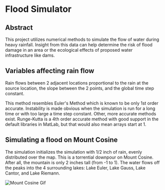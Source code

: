 # Flood Simulator

## Abstract

This project utilizes numerical methods to simulate the flow of water during heavy rainfall. Insight from this data can help determine the risk of flood damage in an area or the ecological effects of proposed water infrastructure like dams.

## Variables affecting rain flow

Rain flows between 2 adjacent locations proportional to the rain at the source location, the slope between the 2 points, and the global time step constant.

This method resembles Euler's Method which is known to be only 1st order accurate. Instability is made obvious when the simulation is run for a long time or with too large a time step constant. Other, more accurate methods exist. Runge-Kutta is a 4th order accurate method with good support in the default libraries in MatLab, but that would also mean arrays start at 1.

## Simulating a flood on Mount Cosine

The simulation initializes the simulation with 1/2 inch of rain, evenly distributed over the map. This is a torrential downpour on Mount Cosine. After all, the mountain is only 2 inches tall (from -1 to 1). The water flows off the peaks into the 4 surrounding lakes: Lake Euler, Lake Gauss, Lake Cantor, and Lake Riemann.

![Mount Cosine Gif](/Present/MountCosine.gif?)
